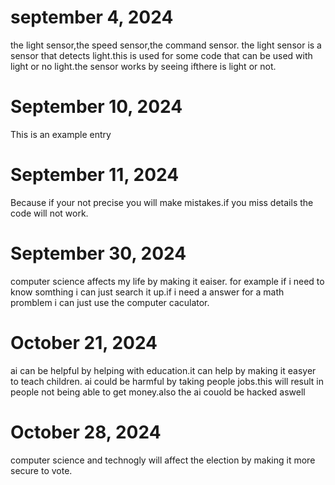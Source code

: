 # september 4, 2024

the light sensor,the speed sensor,the command sensor.
the light sensor is a sensor that detects light.this is used for some code that can be used with light or no light.the sensor works by seeing ifthere is light or not.

# September 10, 2024

This is an example entry

# September 11, 2024

Because if your not precise you will make mistakes.if you miss details the code will not work.

# September 30, 2024

computer science affects my life by making it eaiser. for example if i need to know somthing i can just search it up.if i need a answer for a math promblem i can just use the computer caculator.

# October 21, 2024

ai can be helpful by helping with education.it can help by making it easyer to teach children.
ai could be harmful by taking people jobs.this will result in people not being able to get money.also the ai couold be hacked aswell

# October 28, 2024
computer science and technogly will affect the election by making it more secure to vote.

